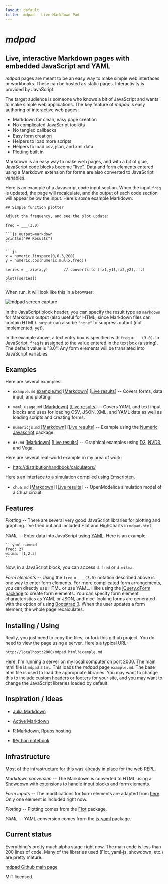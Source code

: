```yaml
---
layout: default
title:  mdpad - Live Markdown Pad
---
```


# *mdpad*

## Live, interactive Markdown pages with embedded JavaScript and YAML

*mdpad* pages are meant to be an easy way to make simple web
interfaces or workbooks. These can be hosted as static pages.
Interactivity is provided by JavaScript. 

The target audience is someone who knows a bit of JavaScript and wants
to make simple web applications. The key feature of *mdpad* is easy
authoring of interactive web pages:

- Markdown for clean, easy page creation
- No complicated JavaScript toolkits
- No tangled callbacks
- Easy form creation
- Helpers to load more scripts
- Helpers to load csv, json, and xml data
- Plotting built in


Markdown is an easy way to make web pages, and with a bit of glue,
JavaScript code blocks become "live". Data and form elements entered
using a Markdown extension for forms are also converted to JavaScript
variables.

Here is an example of a Javascript code input section. When the input
`freq` is updated, the page will recalculate, and the output of each
code section will appear below the input. Here's some example
Markdown:

    ## Simple function plotter

    Adjust the frequency, and see the plot update:
    
    freq = ___(3.0) 
    
    ```js output=markdown 
    println("## Results")
    ```

    ```js
    x = numeric.linspace(0,6.3,200)
    y = numeric.cos(numeric.mul(x,freq))
    
    series = _.zip(x,y)       // converts to [[x1,y1],[x2,y2],...]
    
    plot([series])
    ```
    
When run, it will look like this in a browser:

![mdpad screen capture](https://tshort.github.com/mdpad/mdpad_screenshot.png)

In the JavaScript block header, you can specify the result type as
`markdown` for Markdown output (also useful for HTML, since Markdown
files can contain HTML). `output` can also be `"none"` to suppress
output (not implemented, yet). 

In the example above, a text entry box is specified with `freq` =
`___(3.0)`. In JavaScript, `freq` is assigned to the value entered in the
text box (a string). The default value is "3.0". Any form elements
will be translated into JavaScript variables. 

## Examples

Here are several examples:

* `example.md` [example.md](https://tshort.github.com/mdpad/mdpad.html?example.md)
  [[Markdown](https://tshort.github.com/mdpad/example.md)]
  [[Live results](https://tshort.github.com/mdpad/mdpad.html?example.md)]
  -- Covers forms, data input, and plotting.

* `yaml_usage.md`
  [[Markdown](https://tshort.github.com/mdpad/yaml_usage.md)]
  [[Live results](https://tshort.github.com/mdpad/mdpad.html?yaml_usage.md)]
  -- Covers YAML and text input blocks and uses for loading CSV, JSON,
  XML, and YAML data as well as loading scripts and creating forms.

* `numericjs.md`
  [[Markdown](https://tshort.github.com/mdpad/numericjs.md)]
  [[Live results](https://tshort.github.com/mdpad/mdpad.html?numericjs.md)]
  -- Example using the [Numeric Javascript](http://www.numericjs.com/)
     package.

* `d3.md`
  [[Markdown](https://tshort.github.com/mdpad/d3.md)]
  [[Live results](https://tshort.github.com/mdpad/mdpad.html?d3.md)]
  -- Graphical examples using [D3](http://d3js.org/),
     [NVD3](http://nvd3.org/), and [Vega](http://trifacta.github.io/vega/).

Here are several real-world example in my area of work:

  - [http://distributionhandbook/calculators/](http://distributionhandbook/calculators/)


Here's an interface to a simulation compiled using
[Emscripten](http://emscripten.org/).

* `chua.md`
  [[Markdown](https://tshort.github.com/mdpad/chua.md)]
  [[Live results](https://tshort.github.com/mdpad/mdpad.html?chua.md)] --
  OpenModelica simulation model of a Chua circuit.


## Features

*Plotting* -- There are several very good JavaScript libraries for plotting and
graphing. I've tried out and included Flot and HighCharts in
`mdpad.html`. 

*YAML* -- Enter data into JavaScript using [YAML](www.yaml.org). Here
is an example:

    ```yaml name=d
    fred: 27
    wilma: [1,2,3]
    ```

Now, in a JavaScript block, you can access `d.fred` or `d.wilma`.

*Form elements* -- Using the `freq` = `___(3.0)` notation described
above is one way to enter form elements. For more complicated form
arrangements, you can directly use HTML or use YAML. I like using the
[jQuery.dForm package](http://daffl.github.io/jquery.dform/) to create
form elements. You can specify form element characteristics as YAML or
JSON, and nice-looking forms are generated with the option of using
[Bootstrap 3](http://getbootstrap.com). When the user updates a form
element, the whole page recalculates.


## Installing / Using

Really, you just need to copy the files, or fork this github project.
You do need to view the page using a server. Here's a typical URL:

    http://localhost:2000/mdpad.html?example.md

Here, I'm running a server on my local computer on port 2000. The main
html file is `mdpad.html`. This loads the *mdpad* page `example.md`.
The base html file is used to load the appropriate libraries. You may
want to change this to include custom headers or footers for your
site, and you may want to change the JavaScript libraries loaded by
default. 

## Inspiration / Ideas

* [Julia Markdown](https://github.com/tshort/JuliaMarkdown)

* [Active Markdown](http://activemarkdown.org)

* [R Markdown](http://rstudio.org/docs/authoring/using_markdown),
  [Rpubs hosting](http://rpubs.com/)

* [IPython notebook](http://ipython.org/ipython-doc/dev/interactive/htmlnotebook.html)

## Infrastructure

Most of the infrastructure for this was already in place for the web
REPL. 

*Markdown conversion* -- The Markdown is converted to HTML using a
[Showdown](https://github.com/coreyti/showdown/) with extensions to
handle input blocks and form elements. 

*Form inputs* -- The modifications for form elements are adapted from 
[here](https://github.com/brikis98/wmd). Only one element is included
right now.

*Plotting* -- Plotting comes from the
[Flot](http://www.flotcharts.org/) package. 

*YAML* -- YAML conversion comes from the
[js-yaml](https://github.com/nodeca/js-yaml) package. 


## Current status

Everything's pretty much alpha stage right now. The main code is less
than 200 lines of code. Many of the libraries used (Flot, yaml-js, showdown,
etc.) are pretty mature.

[mdpad Github main page](https://github.com/tshort/mdpad/tree/gh-pages)

MIT licensed.

